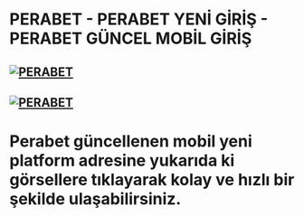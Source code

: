 # PERABET - PERABET YENİ GİRİŞ - PERABET GÜNCEL MOBİL GİRİŞ
<h2><a href="https://shorturl.at/eK6GI" title="PERABET"><img src="https://encrypted-tbn0.gstatic.com/images?q=tbn:ANd9GcT2tnqvhbLdSYB4vYGtfY-zTTBFUIkjBGy6Pg&s" alt="PERABET"></a></h2>
<h2><a href="https://shorturl.at/eK6GI" title="PERABET"><img src="https://framerusercontent.com/images/tbHhG3946TUnI30JBmfnJK8mNY0.jpg" alt="PERABET"></a></h2>

# Perabet güncellenen mobil yeni platform adresine yukarıda ki görsellere tıklayarak kolay ve hızlı bir şekilde ulaşabilirsiniz.
